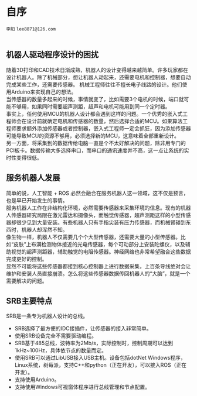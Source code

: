 # 自序
`李阳` `lee8871@126.com`</br></br>
## 机器人驱动程序设计的困扰
随着3D打印和CAD技术日渐成熟，机器人的设计变得越来越简单。许多玩家都在设计机器人。除了机械部分，想让机器人动起来，还需要电机和控制器，想要自动完成某些工作，还需要传感器。
机械工程师往往不擅长电子线路的设计。他们使用Arduino来实现自己的想法。</br>
当传感器的数量多起来的时候，事情就变了，比如需要3个电机的时候，端口就可能不够用，如果同时需要超声测距，超声和电机可能用到同一个定时器。</br>
事实上，任何使用MCU的机器人设计都会遇到这样的问题。一个优秀的嵌入式工程师会在设计前就确定电机和传感器的数量，然后选择合适的MCU。如果算法工程师要求额外添加传感器或者控制器，嵌入式工程师一定会抓狂，因为添加传感器可能导致MCU的资源不够用，必须选择新的MCU，这意味着全部重新设计。</br>
另一方面，将采集到的数据传给电脑一直是个不太好解决的问题，除非用专门的PCI板卡。数据传输大多选择串口，而串口的通讯速度并不高，这一点让系统的实时性变得很低。</br>

## 服务机器人发展
简单的说，人工智能 + ROS 必然会融合在服务机器人这一领域，这不仅是预言，也是早已开始发生的事情。</br>
服务机器人工作在非结构化环境，必然需要传感器来采集环境的信息。现有的机器人传感器研究局限在激光雷达和摄像头，而触觉传感器，超声测距这样的小型传感器却很少见到大量安装。有些机器人只有手指尖装有压力传感器，而机械臂碰到东西时，机器人却浑然不知。</br>
像生物一样，机器人不仅需要几个个大型传感器，还需要大量的小型传感器。比如“皮肤”上布满检测物体接近的光电传感器，每个可动部分上安装陀螺仪，以及辅助视觉的超声测距器，辅助触觉的电阻传感器。神经网络也非常希望融合这些数据完成更好的控制。</br>
显然不可能将这些传感器都接到核心控制器上进行数据采集，上百条导线绝对会让维护和安装人员直接崩溃。怎么将这些传感器数据传回机器人的“大脑”，就是一个需要解决的问题。</br>

## SRB主要特点
SRB是一条专为机器人设计的总线。
* SRB选择了最方便的IDC接插件，让传感器的接入非常简单。
* 使用SRB设备完全不需要驱动编程。
* SRB基于485总线，波特率为2Mb/s，实际控制时，控制周期可以达到1kHz~100Hz，具体依节点的数量而定。
* 使用SRB可以通过LibUSB接入USB主机。设备包括dotNet Windows程序，Linux系统，树莓派，支持C++和python（正在开发），可以接入ROS（正在开发）。
* 支持使用Arduino。
* 支持使用Windows可视窗体程序进行总线管理和节点配置。


　　
